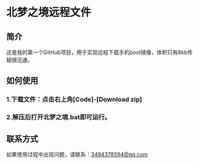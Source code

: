 # 北梦之境远程文件
## 简介
这是我的第一个GitHub项目，用于实现远程下载手机boot镜像，体积只有8kb传输很迅速。

## 如何使用
### 1.下载文件：点击右上角[Code]-[Download zip]
### 2.解压后打开北梦之境.bat即可运行。

## 联系方式
如果使用过程中出现问题，请联系：3494378594@qq.com
